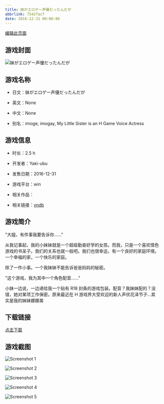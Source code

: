 ```yaml
---
title: 妹がエロゲー声優だったんだが
abbrlink: 7542facf
date: 2016-12-31 00:00:00
---
```

[编辑此页面](https://github.com/ACG-3/ADV3-source/blob/main/source/_posts/games/%E5%A6%B9%E3%81%8C%E3%82%A8%E3%83%AD%E3%82%B2%E3%83%BC%E5%A3%B0%E5%84%AA%E3%81%A0%E3%81%A3%E3%81%9F%E3%82%93%E3%81%A0%E3%81%8C.md)

## 游戏封面

![妹がエロゲー声優だったんだが](https://pan.timero.xyz/d/onedrive/img_lib_001/%E5%A6%B9%E3%81%8C%E3%82%A8%E3%83%AD%E3%82%B2%E3%83%BC%E5%A3%B0%E5%84%AA%E3%81%A0%E3%81%A3%E3%81%9F%E3%82%93%E3%81%A0%E3%81%8C_cover.avif)


## 游戏名称

- 日文：妹がエロゲー声優だったんだが
- 英文：None
- 中文：None

- 别名：imoge, imogay, My Little Sister is an H Game Voice Actress


## 游戏信息

- 时长：2.5 h
- 开发者：Yaki-ubu
- 发售日期：2016-12-31
- 游戏平台：win
- 相关作品：

- 相关链接：[vndb](https://vndb.org/v20222)


## 游戏简介

"大姐，有件事我要告诉你......"

从我记事起，我的小妹妹就是一个超级勤奋好学的女孩。而我，只是一个喜欢情色游戏的书呆子。我们的关系也就一般吧。我们也很幸运，有一个良好的家庭环境。一个幸福的家，一个快乐的家庭。

除了一件小事。一个我妹妹不能告诉爸爸妈妈的秘密。

"这个游戏，我为其中一个角色配音......"

小妹一边说，一边递给我一个贴有 R18 封条的游戏包装。配音？我妹妹配的？没错，她对某项工作保密。原来最近在 H 游戏界大受欢迎的新人声优花泽节子...其实是我的妹妹娜娜美




## 下载链接

[点击下载](https://pan.timero.xyz/onedrive/adv_lib_001/%E5%A6%B9%E3%81%8C%E3%82%A8%E3%83%AD%E3%82%B2%E3%83%BC%E5%A3%B0%E5%84%AA%E3%81%A0%E3%81%A3%E3%81%9F%E3%82%93%E3%81%A0%E3%81%8C)


## 游戏截图


![Screenshot 1](https://pan.timero.xyz/d/onedrive/img_lib_001/%E5%A6%B9%E3%81%8C%E3%82%A8%E3%83%AD%E3%82%B2%E3%83%BC%E5%A3%B0%E5%84%AA%E3%81%A0%E3%81%A3%E3%81%9F%E3%82%93%E3%81%A0%E3%81%8C_Screenshot_1.avif)

![Screenshot 2](https://pan.timero.xyz/d/onedrive/img_lib_001/%E5%A6%B9%E3%81%8C%E3%82%A8%E3%83%AD%E3%82%B2%E3%83%BC%E5%A3%B0%E5%84%AA%E3%81%A0%E3%81%A3%E3%81%9F%E3%82%93%E3%81%A0%E3%81%8C_Screenshot_2.avif)

![Screenshot 3](https://pan.timero.xyz/d/onedrive/img_lib_001/%E5%A6%B9%E3%81%8C%E3%82%A8%E3%83%AD%E3%82%B2%E3%83%BC%E5%A3%B0%E5%84%AA%E3%81%A0%E3%81%A3%E3%81%9F%E3%82%93%E3%81%A0%E3%81%8C_Screenshot_3.avif)

![Screenshot 4](https://pan.timero.xyz/d/onedrive/img_lib_001/%E5%A6%B9%E3%81%8C%E3%82%A8%E3%83%AD%E3%82%B2%E3%83%BC%E5%A3%B0%E5%84%AA%E3%81%A0%E3%81%A3%E3%81%9F%E3%82%93%E3%81%A0%E3%81%8C_Screenshot_4.avif)

![Screenshot 5](https://pan.timero.xyz/d/onedrive/img_lib_001/%E5%A6%B9%E3%81%8C%E3%82%A8%E3%83%AD%E3%82%B2%E3%83%BC%E5%A3%B0%E5%84%AA%E3%81%A0%E3%81%A3%E3%81%9F%E3%82%93%E3%81%A0%E3%81%8C_Screenshot_5.avif)

